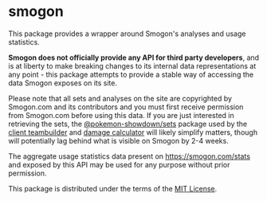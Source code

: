 # smogon

This package provides a wrapper around Smogon's analyses and usage statistics.

**Smogon does not officially provide any API for third party developers**, and
is at liberty to make breaking changes to its internal data representations at
any point - this package attempts to provide a stable way of accessing the data
Smogon exposes on its site.

Please note that all sets and analyses on the site are copyrighted by Smogon.com
and its contributors and you must first receive permission from Smogon.com
before using this data. If you are just interested in retrieving the sets,
the [@pokemon-showdown/sets][1] package used by the [client teambuilder][2] and
[damage calculator][3] will likely simplify matters, though will potentially lag
behind what is visible on Smogon by 2-4 weeks.

The aggregate usage statistics data present on
https://smogon.com/stats and exposed by this API may be used for any purpose
without prior permission.

This package is distributed under the terms of the [MIT License][4].

  [1]: https://www.npmjs.com/package/@pokemon-showdown/sets
  [2]: https://github.com/smogon/pokemon-showdown-client
  [3]: https://github.com/smogon/damage-calc
  [4]: https://github.com/smogon/api/blob/master/LICENSE

